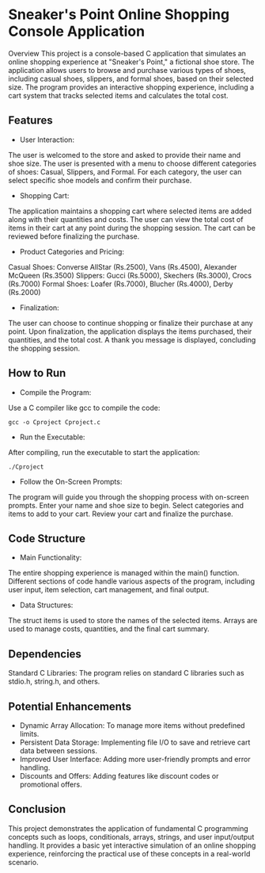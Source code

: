 # Sneaker's Point Online Shopping Console Application
Overview
This project is a console-based C application that simulates an online shopping experience at "Sneaker's Point," a fictional shoe store. The application allows users to browse and purchase various types of shoes, including casual shoes, slippers, and formal shoes, based on their selected size. The program provides an interactive shopping experience, including a cart system that tracks selected items and calculates the total cost.

## Features
- User Interaction:

The user is welcomed to the store and asked to provide their name and shoe size.
The user is presented with a menu to choose different categories of shoes: Casual, Slippers, and Formal.
For each category, the user can select specific shoe models and confirm their purchase.

- Shopping Cart:

The application maintains a shopping cart where selected items are added along with their quantities and costs.
The user can view the total cost of items in their cart at any point during the shopping session.
The cart can be reviewed before finalizing the purchase.

- Product Categories and Pricing:

Casual Shoes: Converse AllStar (Rs.2500), Vans (Rs.4500), Alexander McQueen (Rs.3500)
Slippers: Gucci (Rs.5000), Skechers (Rs.3000), Crocs (Rs.7000)
Formal Shoes: Loafer (Rs.7000), Blucher (Rs.4000), Derby (Rs.2000)

- Finalization:

The user can choose to continue shopping or finalize their purchase at any point.
Upon finalization, the application displays the items purchased, their quantities, and the total cost.
A thank you message is displayed, concluding the shopping session.

## How to Run

- Compile the Program:

Use a C compiler like gcc to compile the code:
```
gcc -o Cproject Cproject.c
```
- Run the Executable:

After compiling, run the executable to start the application:
```
./Cproject
```
- Follow the On-Screen Prompts:

The program will guide you through the shopping process with on-screen prompts.
Enter your name and shoe size to begin.
Select categories and items to add to your cart.
Review your cart and finalize the purchase.

## Code Structure
- Main Functionality:

The entire shopping experience is managed within the main() function.
Different sections of code handle various aspects of the program, including user input, item selection, cart management, and final output.

- Data Structures:

The struct items is used to store the names of the selected items.
Arrays are used to manage costs, quantities, and the final cart summary.

## Dependencies

Standard C Libraries: The program relies on standard C libraries such as stdio.h, string.h, and others.
  
## Potential Enhancements

- Dynamic Array Allocation: To manage more items without predefined limits.
- Persistent Data Storage: Implementing file I/O to save and retrieve cart data between sessions.
- Improved User Interface: Adding more user-friendly prompts and error handling.
- Discounts and Offers: Adding features like discount codes or promotional offers.

## Conclusion
This project demonstrates the application of fundamental C programming concepts such as loops, conditionals, arrays, strings, and user input/output handling. It provides a basic yet interactive simulation of an online shopping experience, reinforcing the practical use of these concepts in a real-world scenario.
